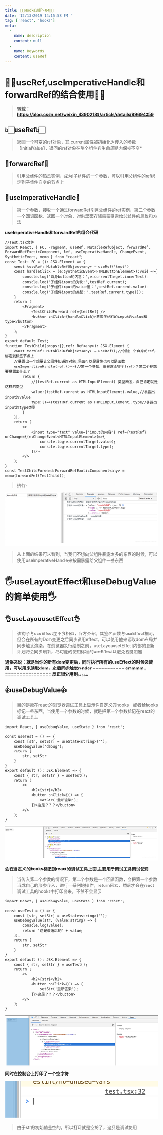 ```yaml
---
title: 💪🏼Hooks进阶-04💪🏼
date: '12/13/2019 14:15:58 PM '
tag: ['react', 'hooks']
meta:
  -
    name: description
    content: null
  -
    name: keywords
    content: useRef
---
```


# 💪🏼useRef,useImperativeHandle和forwardRef的结合使用💪🏼

> **转载： https://blog.csdn.net/weixin_43902189/article/details/99694359**

## 👆🏻useRef👆🏻

> 返回一个可变的ref对象，其.current属性被初始化为传入的参数【initialValue】，返回的ref对象在整个组件的生命周期内保持不变*

## 🤞forwardRef🤞

> 引用父组件的热风实例，成为i子组件的一个参数，可以引用父组件的ref绑定到子组件自身的节点上

## 🤘useImperativeHandle🤘

> 第一个参数，接收一个通过forwardRef引用父组件的ref实例，第二个参数一个回调函数，返回一个对象，对象里面存储需要暴露给父组件的属性和方法

**useImperativeHandle和forwardRef的组合代码**

    //Test.tsx文件
    import React, { FC, Fragment, useRef, MutableRefObject, forwardRef, ForwardRefExoticComponent, Ref, useImperativeHandle, ChangeEvent, SyntheticEvent, memo } from "react";
    const Test: FC = (): JSX.Element => {
        const testRef: MutableRefObject<any> = useRef('test');
        const handleClick = (e:SyntheticEvent<HTMLButtonElement>):void =>{
            console.log('自身button的内容：',e.currentTarget.innerText);
            console.log('子组件input的对象:',testRef.current);
            console.log('子组件input的value值：',testRef.current.value);
            console.log('子组件input的类型：',testRef.current.type());
        }
        return (
            <Fragment>
                <TestChildForward ref={testRef} />
                <button onClick={handleClick}>获取子组件的input的value和type</button>
            </Fragment>
        );
    }
    export default Test;
    function TestChild(props:{},ref: Ref<any>): JSX.Element {
        const testRef: MutableRefObject<any> = useRef();//创建一个自身的ref，绑定到标签节点上
        //暴露出一个想要让父组件知道的对象,里面可以是属性也可以是函数
        useImperativeHandle(ref,()=>{//第一个参数，要暴露给哪个(ref)？第二个参数要暴露出什么？
            return {
                //(testRef.current as HTMLInputElement) 类型断言，自己肯定就是这样的类型
                value:(testRef.current as HTMLInputElement).value,//暴露出input的value
                type:()=>(testRef.current as HTMLInputElement).type//暴露出input的type类型
            }
        });
        return (
            <>
                <input type="text" value={'input的内容'} ref={testRef} onChange={(e:ChangeEvent<HTMLInputElement>)=>{
                    console.log(e.currentTarget.value);
                    console.log(e.currentTarget.type);
                }}/>
            </>
        );
    }
    const TestChildForward:ForwardRefExoticComponent<any> = memo(forwardRef(TestChild));

> 执行·

![](https://raw.githubusercontent.com/Ignorance-of-Dong/GraphBed/master/images/hooks7.png)

> 从上面的结果可以看到，当我们不想向父组件暴露太多的东西的时候，可以使用useImperativeHandle来按需暴露给父组件一些东西

# 🖐useLayoutEffect和useDebugValue的简单使用🖐

## 👌useLayouusetEffect👌

> 该钩子与useEffect差不多相似，官方介绍，其签名函数与useEffect相同，但会在所有的Dom变更之后同步调用effect。可以使用他来读取dom布局并同步触发渲染，在浏览器执行绘制之前，useLayouusetEffect内部的更新计划将会同步刷新，尽可能的使用标准的useEffect以避免视觉阻塞

**通俗来说：就是当你的所有dom变更后，同时执行所有的useEffect的时候来使用，可以用来读取dom，之后同步触发render ===========  emmmm…  ================ 反正很少用到。。。。。**

## 👍useDebugValue👍

> 目的是能在react的浏览器调试工具上显示你自定义的hooks，或者给hooks标记一些东西，当使用一个参数的时候，就是把第一个参数标记在react的调试工具上


    import React, { useDebugValue, useState } from 'react';

    const useTest = () => {
        const [str, setStr] = useState<string>('');
        useDebugValue('debug');
        return {
            str, setStr
        }
    }
    export default (): JSX.Element => {
        const { str, setStr } = useTest();
        return (
            <>
                <h2>{str}</h2>
                <button onClick={() => {
                    setStr('重新渲染');
                }}>这是？？？</button>
            </>
        );
    }

![](https://raw.githubusercontent.com/Ignorance-of-Dong/GraphBed/master/images/hooks8.png)

**会在自定义的hooks标记到react的调试工具上面,主要用于调试工具调试使用**

> 当传入第二个参数的情况下，第二个参数是一个回调函数，会把第一个参数当成自己的形参传入，进行一系列的操作，return回去，然后才会在react调试工具的hooks中打印出来，不然不会显示

    import React, { useDebugValue, useState } from 'react';

    const useTest = () => {
        const [str, setStr] = useState<string>('');
        useDebugValue(str, (value:string) => {
            console.log(value);
            return '这是改造后的' + value;
        });
        return {
            str, setStr
        }
    }
    export default (): JSX.Element => {
        const { str, setStr } = useTest();
        return (
            <>
                <h2>{str}</h2>
                <button onClick={() => {
                    setStr('重新渲染');
                }}>这是？？？</button>
            </>
        );
    }

![](https://raw.githubusercontent.com/Ignorance-of-Dong/GraphBed/master/images/hooks9.png)


**同时在控制台上打印了一个空字符**

![](https://raw.githubusercontent.com/Ignorance-of-Dong/GraphBed/master/images/hooks10.png)

> 由于str的初始值是空的，所以打印就是空的了，这只是调试使用

